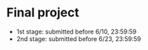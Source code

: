 # Final project
- 1st stage: submitted before 6/10, 23:59:59
- 2nd stage: submitted before 6/23, 23:59:59
